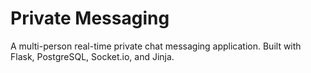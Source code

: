 # Private Messaging

A multi-person real-time private chat messaging application. Built with Flask, PostgreSQL, Socket.io, and Jinja.
